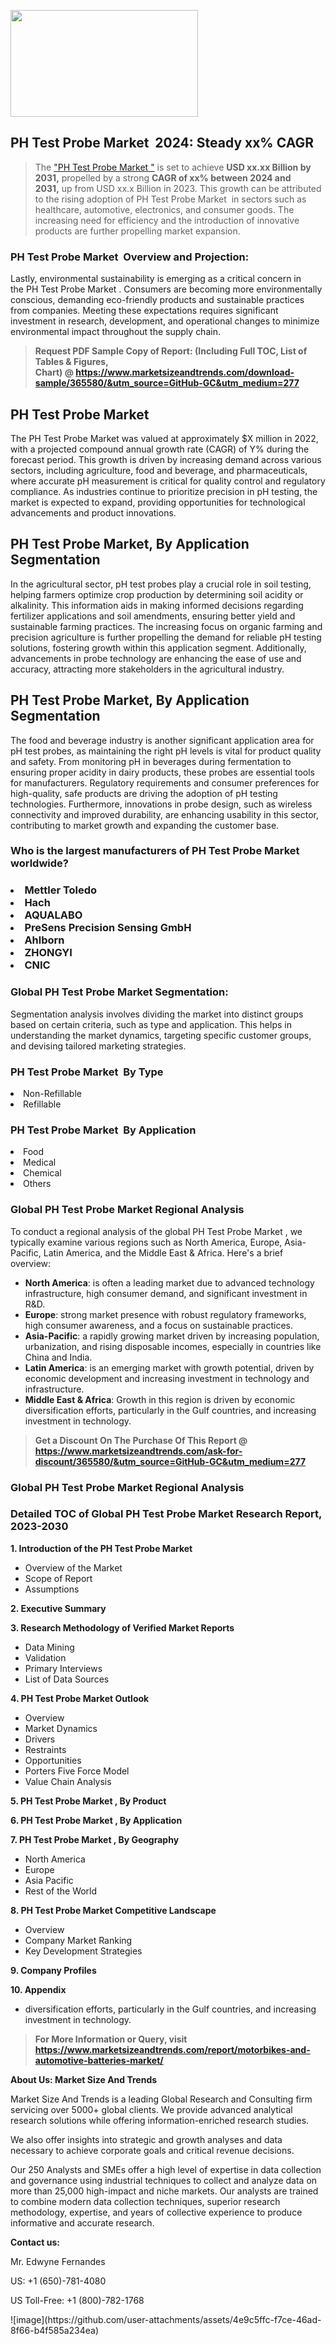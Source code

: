 <p><img class="alignnone size-medium wp-image-20088" src="https://ffe5etoiles.com/wp-content/uploads/2024/12/MST1-300x171.png" alt="" width="300" height="171" /></p><h2 id="ember46" class="ember-view reader-text-block__heading-2">PH Test Probe Market &nbsp;2024: Steady&nbsp;xx% CAGR</h2><blockquote id="ember47" class="ember-view reader-text-block__blockquote">The&nbsp;<a class="app-aware-link " href="https://www.marketsizeandtrends.com/download-sample/365580/&utm_source=GitHub-GC&utm_medium=277" target="_blank" data-test-app-aware-link="">"PH Test Probe Market "</a>&nbsp;is set to achieve&nbsp;<strong>USD&nbsp;xx.xx&nbsp;Billion by 2031,</strong>&nbsp;propelled by a strong&nbsp;<strong>CAGR of&nbsp;xx% between 2024 and 2031,</strong>&nbsp;up from USD xx.x Billion in 2023. This growth can be attributed to the rising adoption of&nbsp;PH Test Probe Market &nbsp;in sectors such as healthcare, automotive, electronics, and consumer goods. The increasing need for efficiency and the introduction of innovative products are further propelling market expansion.</blockquote><h3 id="ember48" class="ember-view reader-text-block__heading-3">PH Test Probe Market &nbsp;Overview and Projection:</h3><p id="ember49" class="ember-view reader-text-block__paragraph">Lastly, environmental sustainability is emerging as a critical concern in the&nbsp;PH Test Probe Market . Consumers are becoming more environmentally conscious, demanding eco-friendly products and sustainable practices from companies. Meeting these expectations requires significant investment in research, development, and operational changes to minimize environmental impact throughout the supply chain.</p><blockquote id="ember50" class="ember-view reader-text-block__blockquote"><strong>Request PDF Sample Copy of Report: (Including Full TOC, List of Tables &amp; Figures, Chart)&nbsp;@&nbsp;<strong><a href="https://www.marketsizeandtrends.com/download-sample/365580/&utm_source=GitHub-GC&utm_medium=277" target="_blank">https://www.marketsizeandtrends.com/download-sample/365580/&utm_source=GitHub-GC&utm_medium=277</a></strong></strong></blockquote><h3 class=""> <h2>PH Test Probe Market</h2><p>The PH Test Probe Market was valued at approximately $X million in 2022, with a projected compound annual growth rate (CAGR) of Y% during the forecast period. This growth is driven by increasing demand across various sectors, including agriculture, food and beverage, and pharmaceuticals, where accurate pH measurement is critical for quality control and regulatory compliance. As industries continue to prioritize precision in pH testing, the market is expected to expand, providing opportunities for technological advancements and product innovations.</p><h2>PH Test Probe Market, By Application Segmentation</h2><p>In the agricultural sector, pH test probes play a crucial role in soil testing, helping farmers optimize crop production by determining soil acidity or alkalinity. This information aids in making informed decisions regarding fertilizer applications and soil amendments, ensuring better yield and sustainable farming practices. The increasing focus on organic farming and precision agriculture is further propelling the demand for reliable pH testing solutions, fostering growth within this application segment. Additionally, advancements in probe technology are enhancing the ease of use and accuracy, attracting more stakeholders in the agricultural industry.</p><h2>PH Test Probe Market, By Application Segmentation</h2><p>The food and beverage industry is another significant application area for pH test probes, as maintaining the right pH levels is vital for product quality and safety. From monitoring pH in beverages during fermentation to ensuring proper acidity in dairy products, these probes are essential tools for manufacturers. Regulatory requirements and consumer preferences for high-quality, safe products are driving the adoption of pH testing technologies. Furthermore, innovations in probe design, such as wireless connectivity and improved durability, are enhancing usability in this sector, contributing to market growth and expanding the customer base.</p></h3><h3 id="" class="">Who is the largest manufacturers of&nbsp;PH Test Probe Market  worldwide?</h3><h3 class=""></Li><Li>Mettler Toledo</Li><Li> Hach</Li><Li> AQUALABO</Li><Li> PreSens Precision Sensing GmbH</Li><Li> Ahlborn</Li><Li> ZHONGYI</Li><Li> CNIC</h3><h3 id="ember53" class="ember-view reader-text-block__heading-3">Global&nbsp;PH Test Probe Market  Segmentation:</h3><p id="ember54" class="ember-view reader-text-block__paragraph">Segmentation analysis involves dividing the market into distinct groups based on certain criteria, such as type and application. This helps in understanding the market dynamics, targeting specific customer groups, and devising tailored marketing strategies.</p><h3 id="" class="">PH Test Probe Market &nbsp;By Type</h3><p></Li><Li>Non-Refillable</Li><Li> Refillable</p><h3 id="" class="">PH Test Probe Market &nbsp;By Application</h3><p class=""></Li><Li>Food</Li><Li> Medical</Li><Li> Chemical</Li><Li> Others</p><h3 id="ember62" class="ember-view reader-text-block__heading-3">Global PH Test Probe Market  Regional Analysis</h3><p id="ember63" class="ember-view reader-text-block__paragraph">To conduct a regional analysis of the global PH Test Probe Market , we typically examine various regions such as North America, Europe, Asia-Pacific, Latin America, and the Middle East &amp; Africa. Here's a brief overview:</p><ul><li><strong>North America</strong>: is often a leading market due to advanced technology infrastructure, high consumer demand, and significant investment in R&amp;D.</li><li><strong>Europe</strong>: strong market presence with robust regulatory frameworks, high consumer awareness, and a focus on sustainable practices.</li><li><strong>Asia-Pacific</strong>: a rapidly growing market driven by increasing population, urbanization, and rising disposable incomes, especially in countries like China and India.</li><li><strong>Latin America</strong>: is an emerging market with growth potential, driven by economic development and increasing investment in technology and infrastructure.</li><li><strong>Middle East &amp; Africa</strong>: Growth in this region is driven by economic diversification efforts, particularly in the Gulf countries, and increasing investment in technology.</li></ul><blockquote id="ember61" class="ember-view reader-text-block__blockquote"><strong>Get a Discount On The Purchase Of This Report @ <strong><a href="https://html-cleaner.com/" target="">https://www.marketsizeandtrends.com/ask-for-discount/365580/&utm_source=GitHub-GC&utm_medium=277</a></strong></strong></blockquote><h3 id="ember62" class="ember-view reader-text-block__heading-3">Global PH Test Probe Market  Regional Analysis</h3><h3 id="" class="">Detailed TOC of Global PH Test Probe Market  Research Report, 2023-2030</h3><p id="" class=""><strong>1. Introduction of the PH Test Probe Market </strong></p><ul><li>Overview of the Market</li><li>Scope of Report</li><li>Assumptions</li></ul><p id="" class=""><strong>2. Executive Summary</strong></p><p id="" class=""><strong>3. Research Methodology of Verified Market Reports</strong></p><ul><li>Data Mining</li><li>Validation</li><li>Primary Interviews</li><li>List of Data Sources</li></ul><p id="" class=""><strong>4. PH Test Probe Market  Outlook</strong></p><ul><li>Overview</li><li>Market Dynamics</li><li>Drivers</li><li>Restraints</li><li>Opportunities</li><li>Porters Five Force Model</li><li>Value Chain Analysis</li></ul><p id="" class=""><strong>5. PH Test Probe Market , By Product</strong></p><p id="" class=""><strong>6. PH Test Probe Market , By Application</strong></p><p id="" class=""><strong>7. PH Test Probe Market , By Geography</strong></p><ul><li>North America</li><li>Europe</li><li>Asia Pacific</li><li>Rest of the World</li></ul><p id="" class=""><strong>8. PH Test Probe Market  Competitive Landscape</strong></p><ul><li>Overview</li><li>Company Market Ranking</li><li>Key Development Strategies</li></ul><p id="" class=""><strong>9. Company Profiles</strong></p><p id="" class=""><strong>10. Appendix</strong></p><ul><li>diversification efforts, particularly in the Gulf countries, and increasing investment in technology.</li></ul><blockquote id="ember65" class="ember-view reader-text-block__blockquote"><strong>For More Information or Query, visit <strong><strong><a href="https://html-cleaner.com/" target="">https://www.marketsizeandtrends.com/report/motorbikes-and-automotive-batteries-market/</a></strong></strong></strong></blockquote><p id="" class=""><strong>About Us: Market Size And Trends</strong></p><p id="" class="">Market Size And Trends is a leading Global Research and Consulting firm servicing over 5000+ global clients. We provide advanced analytical research solutions while offering information-enriched research studies.</p><p id="" class="">We also offer insights into strategic and growth analyses and data necessary to achieve corporate goals and critical revenue decisions.</p><p id="" class="">Our 250 Analysts and SMEs offer a high level of expertise in data collection and governance using industrial techniques to collect and analyze data on more than 25,000 high-impact and niche markets. Our analysts are trained to combine modern data collection techniques, superior research methodology, expertise, and years of collective experience to produce informative and accurate research.</p><p id="" class=""><strong>Contact us:</strong></p><p id="" class="">Mr. Edwyne Fernandes</p><p id="" class="">US: +1 (650)-781-4080</p><p id="" class="">US Toll-Free: +1 (800)-782-1768</p>
![image](https://github.com/user-attachments/assets/4e9c5ffc-f7ce-46ad-8f66-b4f585a234ea)

